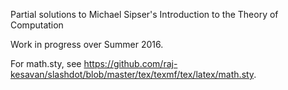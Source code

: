 Partial solutions to Michael Sipser's Introduction to the Theory of Computation

Work in progress over Summer 2016.

For math.sty, see https://github.com/raj-kesavan/slashdot/blob/master/tex/texmf/tex/latex/math.sty.
